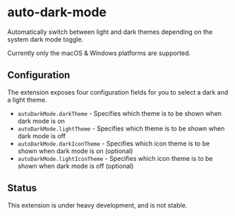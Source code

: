 # auto-dark-mode

Automatically switch between light and dark themes depending on the system dark mode toggle.

Currently only the macOS & Windows platforms are supported.

## Configuration

The extension exposes four configuration fields for you to select a dark and a light theme.

- `autoDarkMode.darkTheme` - Specifies which theme is to be shown when dark mode is on
- `autoDarkMode.lightTheme` - Specifies which theme is to be shown when dark mode is off
- `autoDarkMode.darkIconTheme` - Specifies which icon theme is to be shown when dark mode is on (optional)
- `autoDarkMode.lightIconTheme` - Specifies which icon theme is to be shown when dark mode is off (optional)

## Status

This extension is under heavy development, and is not stable.
